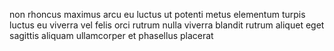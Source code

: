 non rhoncus maximus arcu eu luctus ut potenti metus elementum turpis luctus eu
viverra vel felis orci rutrum nulla viverra blandit rutrum aliquet eget
sagittis aliquam ullamcorper et phasellus placerat